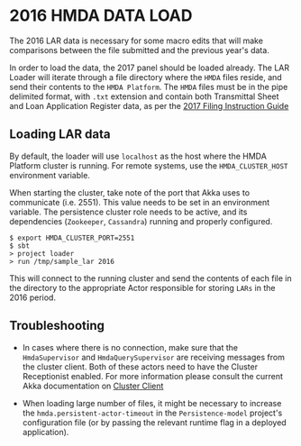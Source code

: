 # 2016 HMDA DATA LOAD

The 2016 LAR data is necessary for some macro edits that will make comparisons between the file submitted and the previous year's data.

In order to load the data, the 2017 panel should be loaded already. The LAR Loader will iterate through a file directory where the `HMDA` files reside,
and send their contents to the `HMDA Platform`. The `HMDA` files must be in the pipe delimited format, with `.txt` extension and contain both Transmittal Sheet
and Loan Application Register data, as per the [2017 Filing Instruction Guide](https://www.consumerfinance.gov/data-research/hmda/static/for-filers/2017/2017-HMDA-FIG.pdf)


## Loading LAR data

By default, the loader will use `localhost` as the host where the HMDA Platform cluster is running. For remote systems, use the `HMDA_CLUSTER_HOST` environment variable.

When starting the cluster, take note of the port that Akka uses to communicate (i.e. 2551). This value needs to be set in an environment variable.
The persistence cluster role needs to be active, and its dependencies (`Zookeeper`, `Cassandra`) running and properly configured.

```shell
$ export HMDA_CLUSTER_PORT=2551
$ sbt
> project loader
> run /tmp/sample_lar 2016
```

This will connect to the running cluster and send the contents of each file in the directory to the appropriate Actor responsible for storing `LARs` in the 2016 period.

## Troubleshooting

* In cases where there is no connection, make sure that the `HmdaSupervisor` and `HmdaQuerySupervisor` are receiving messages from the cluster client. Both of these actors
need to have the Cluster Receptionist enabled. For more information please consult the current Akka documentation on [Cluster Client](https://doc.akka.io/docs/akka/current/scala/cluster-client.html)

* When loading large number of files, it might be necessary to increase the `hmda.persistent-actor-timeout` in the `Persistence-model` project's configuration file (or by passing the relevant
runtime flag in a deployed application).

